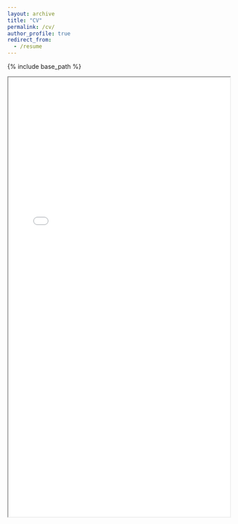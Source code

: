```yaml
---
layout: archive
title: "CV"
permalink: /cv/
author_profile: true
redirect_from:
  - /resume
---
```


{% include base_path %}

<iframe src="/assets/pdf/CV.pdf" width="100%" height="1000px">
    Your browser does not support PDFs. 
    <a href="/assets/pdf/CV.pdf" target="_blank">Download CV</a>.
</iframe>
